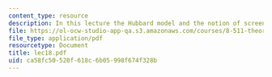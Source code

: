 ```yaml
---
content_type: resource
description: In this lecture the Hubbard model and the notion of screening are introduced.
file: https://ol-ocw-studio-app-qa.s3.amazonaws.com/courses/8-511-theory-of-solids-i-fall-2004/ca58fc50520f618c6b05998f674f328b_lec18.pdf
file_type: application/pdf
resourcetype: Document
title: lec18.pdf
uid: ca58fc50-520f-618c-6b05-998f674f328b
---
```

